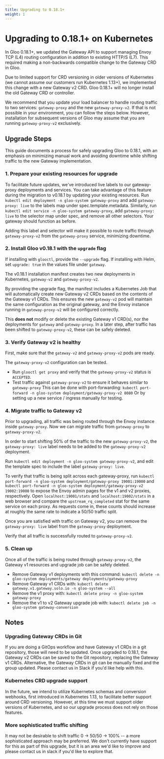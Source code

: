 ```yaml
---
title: Upgrading to 0.18.1+
weight: 1
---
```


# Upgrading to 0.18.1+ on Kubernetes
In Gloo 0.18.1+, we updated the Gateway API to support managing Envoy TCP (L4) routing configuration in addition to existing HTTP/S (L7). This required making a non-backwards compatible change to the Gateway CRD in Gloo. 

Due to limited support for CRD versioning in older versions of Kubernetes (we cannot assume our customers run Kubernetes 1.13+), we implemented this change with a new Gateway v2 CRD. Gloo 0.18.1+ will no longer install the old Gateway CRD or controller.  

We recommend that you update your load balancer to handle routing traffic to two services: `gateway-proxy` and the new `gateway-proxy-v2`. If that is not possible in your environment, you can follow the steps below. However, installation for subsequent versions of Gloo may assume that you are running `gateway-proxy-v2` exclusively.

## Upgrade Steps

This guide documents a process for safely upgrading Gloo to 0.18.1, with an emphasis on minimizing manual work and avoiding downtime while shifting traffic to the new Gateway implementation. 

### 1. Prepare your existing resources for upgrade
To facilitate future updates, we've introduced live labels to our gateway-proxy deployments and services. You can take advantage of this feature during the migration to v0.18.1 by updating your existing resources. Run `kubectl edit deployment -n gloo-system gateway-proxy` and add `gateway-proxy: live` to the labels map under spec.template.metadata. Similarly, run `kubectl edit service -n gloo-system gateway-proxy`, add `gateway-proxy: live` to the selector map under spec, and remove all other selectors. Your gateway should function as before.

Adding this label and selector will make it possible to route traffic through `gateway-proxy-v2` from the `gateway-proxy` service, minimizing downtime.

### 2. Install Gloo v0.18.1 with the `upgrade` flag
If installing with `glooctl`, provide the `--upgrade` flag. If installing with Helm, set `upgrade: true` in the values file under `gateway`.

The v0.18.1 installation manifest creates two new deployments in Kubernetes, `gateway-v2` and `gateway-proxy-v2`. 

By providing the upgrade flag, the manifest includes a Kubernetes Job that will automatically create new Gateway v2 CRDs based on the contents of the Gateway v1 CRDs. This ensures the new `gateway-v2` pod will maintain the same configuration as the original gateway, and the Envoy instance running in `gateway-proxy-v2` will be configured correctly. 

This **does not** modify or delete the existing Gateway v1 CRD(s), nor the deployments for `gateway` and `gateway-proxy`. In a later step, after traffic has been shifted to `gateway-proxy-v2`, these can be safely deleted. 

### 3. Verify Gateway v2 is healthy
First, make sure that the `gateway-v2` and `gateway-proxy-v2` pods are ready. 

The `gateway-proxy-v2` configuration can be tested. 
* Run `glooctl get proxy` and verify that the `gateway-proxy-v2` status is `ACCEPTED`. 
* Test traffic against `gateway-proxy-v2` to ensure it behaves similar to `gateway-proxy`
	This can be done with port-forwarding: `kubectl port-forward -n gloo-system deployment/gateway-proxy-v2 8080`
	Or by setting up a new service / ingress manually for testing. 

### 4. Migrate traffic to Gateway v2
Prior to upgrading, all traffic was being routed through the Envoy instance inside `gateway-proxy`. Now we can migrate traffic from `gateway-proxy` to `gateway-proxy-v2`. 

In order to start shifting 50% of the traffic to the new `gateway-proxy-v2`, the `gateway-proxy: live` label needs to be added to the `gateway-proxy-v2` deployment.

Run `kubectl edit deployment -n gloo-system gateway-proxy-v2`, and edit the template spec to include the label `gateway-proxy: live`. 

To verify that traffic is being split across each gateway-proxy, run `kubectl port-forward -n gloo-system deployment/gateway-proxy 19001:19000` and `kubectl port-forward -n gloo-system deployment/gateway-proxy-v2 19002:19000` to expose the Envoy admin pages for the v1 and v2 proxies, respectively. Open `localhost:19001/stats` and `localhost:19002/stats` in a web browser and compare the `upstream_rq_completed` stat for the same service on each proxy. As requests come in, these counts should increase at roughly the same rate to indicate a 50/50 traffic split.

Once you are satisfied with traffic on Gateway v2, you can remove the `gateway-proxy: live` label from the `gateway-proxy` deployment.

Verify that all traffic is successfully routed to `gateway-proxy-v2`.

### 5. Clean up
Once all of the traffic is being routed through `gateway-proxy-v2`, the Gateway v1 resources and upgrade job can be safely deleted. 

* Remove Gateway v1 deployments with this command:
`kubectl delete -n gloo-system deployments/gateway deployments/gateway-proxy`
* Remove Gateway v1 CRDs with: 
`kubectl delete gateway.v1.gateway.solo.io -n gloo-system --all`
* Remove the v1 proxy with:
`kubectl delete proxy -n gloo-system gateway-proxy`
* Remove the v1 to v2 Gateway upgrade job with:
`kubectl delete job -n gloo-system gateway-conversion`

## Notes

### Upgrading Gateway CRDs in Git
If you are doing a GitOps workflow and have Gateway v1 CRDs in a git repository, those will need to be updated. Once upgraded to 0.18.1, the Gateway v2 CRDs can be saved to the Git repository, replacing the Gateway v1 CRDs. Alternative, the Gateway CRDs in git can be manually fixed and the group updated. Please contact us in Slack if you'd like help with this. 

### Kubernetes CRD upgrade support
In the future, we intend to utilize Kubernetes schemas and conversion webhooks, first introduced in Kubernetes 1.13, to facilitate better support around CRD versioning. However, at this time we must support older versions of Kubernetes, and so our upgrade process does not rely on those features. 

### More sophisticated traffic shifting
It may not be desirable to shift traffic 0 -> 50/50 -> 100% -- a more sophisticated approach may be preferred. We don't currently have support for this as part of this upgrade, but it is an area we'd like to improve and please contact us in slack if you'd like to explore that. 
